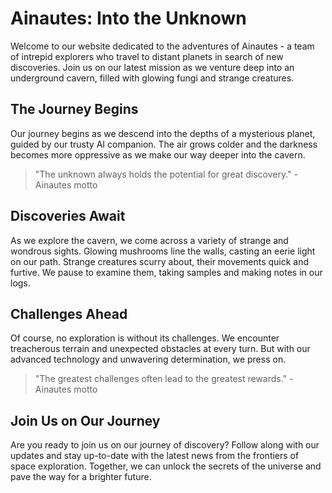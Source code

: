 <!--
Write me markdown content of website with wallpaper:

"A group of Ainautes exploring an underground cavern on a distant planet, with glowing fungi and strange creatures all around them."

The header of the page should not be copy of the text but rather a real content of the website which is using this wallpaper.

- Feel free to use structure like headings, bullets, numbering, blockquotes, paragraphs, horizontal lines, etc.
- You can use formatting like bold or _italic_
- You can include UTF-8 emojis
- Links should be only #hash anchors (and you can refer to the document itself)
- Do not include images
-->

<!--font:Poppins-->

# Ainautes: Into the Unknown

Welcome to our website dedicated to the adventures of Ainautes - a team of intrepid explorers who travel to distant planets in search of new discoveries. Join us on our latest mission as we venture deep into an underground cavern, filled with glowing fungi and strange creatures.

## The Journey Begins

Our journey begins as we descend into the depths of a mysterious planet, guided by our trusty AI companion. The air grows colder and the darkness becomes more oppressive as we make our way deeper into the cavern.

> "The unknown always holds the potential for great discovery." - Ainautes motto

## Discoveries Await

As we explore the cavern, we come across a variety of strange and wondrous sights. Glowing mushrooms line the walls, casting an eerie light on our path. Strange creatures scurry about, their movements quick and furtive. We pause to examine them, taking samples and making notes in our logs.

## Challenges Ahead

Of course, no exploration is without its challenges. We encounter treacherous terrain and unexpected obstacles at every turn. But with our advanced technology and unwavering determination, we press on.

> "The greatest challenges often lead to the greatest rewards." - Ainautes motto

## Join Us on Our Journey

Are you ready to join us on our journey of discovery? Follow along with our updates and stay up-to-date with the latest news from the frontiers of space exploration. Together, we can unlock the secrets of the universe and pave the way for a brighter future.
